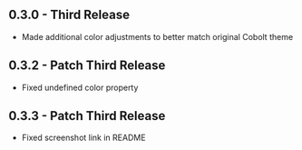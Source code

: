 ## 0.3.0 - Third Release
* Made additional color adjustments to better match original Cobolt theme
## 0.3.2 - Patch Third Release
* Fixed undefined color property
## 0.3.3 - Patch Third Release
* Fixed screenshot link in README
